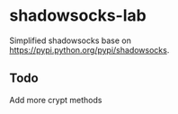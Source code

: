 # shadowsocks-lab

Simplified shadowsocks base on https://pypi.python.org/pypi/shadowsocks.

## Todo
Add more crypt methods

